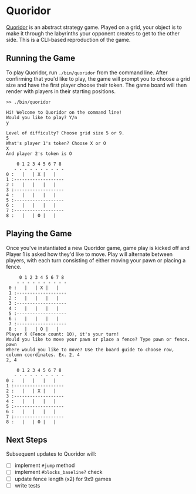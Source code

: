 # Quoridor
[Quoridor](http://en.gigamic.com/game/quoridor) is an abstract strategy game. Played on a grid, your object is to make it through the labyrinths your opponent creates to get to the other side. This is a CLI-based reproduction of the game. 

## Running the Game
To play Quoridor, run `./bin/quoridor` from the command line. After confirming that you'd like to play, the game will prompt you to choose a grid size and have the first player choose their token. The game board will then render with players in their starting positions.

```
>> ./bin/quoridor

Hi! Welcome to Quoridor on the command line!
Would you like to play? Y/n
y

Level of difficulty? Choose grid size 5 or 9.
5
What's player 1's token? Choose X or O
X
And player 2's token is O
```

```
    0 1 2 3 4 5 6 7 8
   - - - - - - - - - -
0 :   |   | X |   |   
1 :-------------------
2 :   |   |   |   |   
3 :-------------------
4 :   |   |   |   |   
5 :-------------------
6 :   |   |   |   |   
7 :-------------------
8 :   |   | O |   |   
```
## Playing the Game
Once you've instantiated a new Quoridor game, game play is kicked off and Player 1 is asked how they'd like to move. Play will alternate between players, with each turn consisting of either moving your pawn or placing a fence.

```
     0 1 2 3 4 5 6 7 8
    - - - - - - - - - -
 0 :   |   | X |   |   
 1 :-------------------
 2 :   |   |   |   |   
 3 :-------------------
 4 :   |   |   |   |   
 5 :-------------------
 6 :   |   |   |   |   
 7 :-------------------
 8 :   |   | O |   |   
Player X (Fence count: 10), it's your turn!
Would you like to move your pawn or place a fence? Type pawn or fence.
pawn
Where would you like to move? Use the board guide to choose row, column coordinates. Ex. 2, 4
2, 4

    0 1 2 3 4 5 6 7 8
   - - - - - - - - - -
0 :   |   |   |   |   
1 :-------------------
2 :   |   | X |   |   
3 :-------------------
4 :   |   |   |   |   
5 :-------------------
6 :   |   |   |   |   
7 :-------------------
8 :   |   | O |   |   
```

## Next Steps
Subsequent updates to Quoridor will:
- [ ] implement `#jump` method
- [ ] implement `#blocks_baseline?` check
- [ ] update fence length (x2) for 9x9 games
- [ ] write tests
